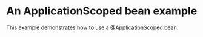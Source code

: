 # An ApplicationScoped bean example

This example demonstrates how to use a @ApplicationScoped bean.
